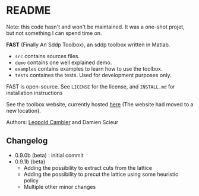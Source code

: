 # README

Note: this code hasn't and won't be maintained. It was a one-shot projet, but not something I can spend time on.

**FAST** (Finally An Sddp Toolbox), an sddp toolbox written in Matlab.

- `src` contains sources files.
- `demo` contains one well explained demo.
- `examples` contains examples to learn how to use the toolbox.
- `tests` containes the tests. Used for development purposes only.

FAST is open-source. See `LICENSE` for the license, and `INSTALL.md` for installation instructions

See the toolbox website, currently hosted [here](https://stanford.edu/~lcambier/cgi-bin/fast/index.php) (The website had moved to a new location). 

Authors: [Leopold Cambier](https://people.stanford.edu/lcambier) and Damien Scieur

## Changelog

- 0.9.0b (beta) : initial commit
- 0.9.1b (beta) 
  * Adding the possibility to extract cuts from the lattice
  * Adding the possibility to precut the lattice using some heuristic policy
  * Multiple other minor changes
